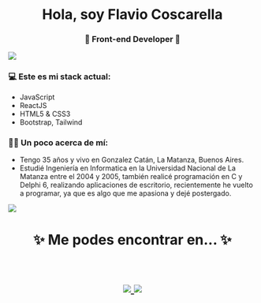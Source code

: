 <h1 align="center"> Hola, soy Flavio Coscarella </h1>
<h3 align="center">🚀 Front-end Developer 🚀</h3>

<img src="https://yata-apix-a9caea66-ad78-425f-aa08-e292558ebb65.lss.locawebcorp.com.br/b7c7dbff38ae4f419c94ce8d2254b9d9.png"> 

### 💻 Este es mi stack actual:
- JavaScript
- ReactJS
- HTML5 & CSS3
- Bootstrap, Tailwind

### 👨‍🦱 Un poco acerca de mí:
- Tengo 35 años y vivo en Gonzalez Catán, La Matanza, Buenos Aires.
- Estudié Ingeniería en Informatica en la Universidad Nacional de La Matanza entre el 2004 y 2005,
también realicé programación en C y Delphi 6, realizando aplicaciones de escritorio, 
recientemente he vuelto a programar, ya que es algo que me apasiona y dejé postergado.

<img src="https://yata-apix-a9caea66-ad78-425f-aa08-e292558ebb65.lss.locawebcorp.com.br/b7c7dbff38ae4f419c94ce8d2254b9d9.png"> 

<h1 align="center">
✨ Me podes encontrar en... ✨
  <p align="center"><br/>
   <a href="https://www.linkedin.com/in/flavio-coscarella/">
        <img src="https://img.shields.io/static/v1?label=linkedin&message=flavio-coscarella&color=blue">
   </a>
   <a href="https://www.codewars.com/users/Flaviodc7">
        <img src="https://www.codewars.com/users/Flaviodc7/badges/small">
   </a>
  </p>
  </h1>
